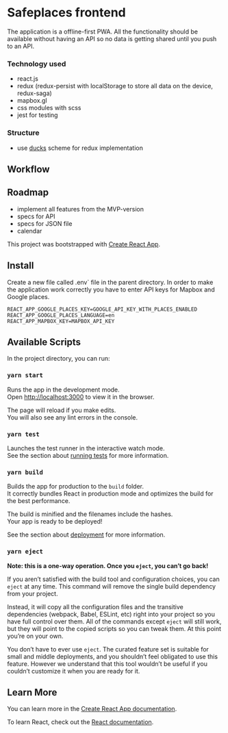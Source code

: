 # Safeplaces frontend

The application is a offline-first PWA. All the functionality should be available without having an API so no data is getting shared until you push to an API.

### Technology used

- react.js
- redux (redux-persist with localStorage to store all data on the device, redux-saga)
- mapbox.gl
- css modules with scss
- jest for testing

### Structure

- use [ducks](https://github.com/erikras/ducks-modular-redux) scheme for redux implementation

## Workflow

## Roadmap

- implement all features from the MVP-version
- specs for API
- specs for JSON file
- calendar

This project was bootstrapped with [Create React App](https://github.com/facebook/create-react-app).

## Install

Create a new file called .env` file in the parent directory. In order to make the application work correctly you have to enter API keys for Mapbox and Google places.

```
REACT_APP_GOOGLE_PLACES_KEY=GOOGLE_API_KEY_WITH_PLACES_ENABLED
REACT_APP_GOOGLE_PLACES_LANGUAGE=en
REACT_APP_MAPBOX_KEY=MAPBOX_API_KEY
```

## Available Scripts

In the project directory, you can run:

### `yarn start`

Runs the app in the development mode.<br />
Open [http://localhost:3000](http://localhost:3000) to view it in the browser.

The page will reload if you make edits.<br />
You will also see any lint errors in the console.

### `yarn test`

Launches the test runner in the interactive watch mode.<br />
See the section about [running tests](https://facebook.github.io/create-react-app/docs/running-tests) for more information.

### `yarn build`

Builds the app for production to the `build` folder.<br />
It correctly bundles React in production mode and optimizes the build for the best performance.

The build is minified and the filenames include the hashes.<br />
Your app is ready to be deployed!

See the section about [deployment](https://facebook.github.io/create-react-app/docs/deployment) for more information.

### `yarn eject`

**Note: this is a one-way operation. Once you `eject`, you can’t go back!**

If you aren’t satisfied with the build tool and configuration choices, you can `eject` at any time. This command will remove the single build dependency from your project.

Instead, it will copy all the configuration files and the transitive dependencies (webpack, Babel, ESLint, etc) right into your project so you have full control over them. All of the commands except `eject` will still work, but they will point to the copied scripts so you can tweak them. At this point you’re on your own.

You don’t have to ever use `eject`. The curated feature set is suitable for small and middle deployments, and you shouldn’t feel obligated to use this feature. However we understand that this tool wouldn’t be useful if you couldn’t customize it when you are ready for it.

## Learn More

You can learn more in the [Create React App documentation](https://facebook.github.io/create-react-app/docs/getting-started).

To learn React, check out the [React documentation](https://reactjs.org/).
